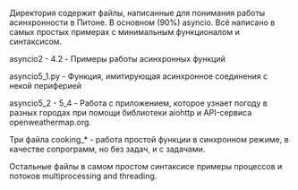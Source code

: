 Директория содержит файлы, написанные для понимания работы асинхронности в Питоне. В основном (90%) asyncio.
Всё написано в самых простых примерах с минимальным функционалом и синтаксисом.

asyncio2 - 4.2 - Примеры работы асинхронных функций

asyncio5_1.py - Функция, имитирующая асинхронное соединения с некой периферией

asyncio5_2  - 5_4 - Работа с приложением, которое узнает погоду в разных городах при помощи
библиотеки aiohttp и API-сервиса openweathermap.org.

Три файла cooking_* - работа простой функции в синхронном режиме, в качестве сопрограмм, но без задач, и с задачами.

Остальные файлы в самом простом синтаксисе примеры процессов и потоков multiprocessing and threading.


